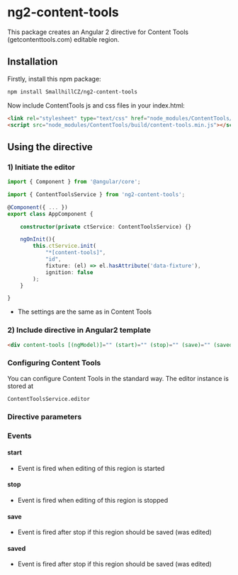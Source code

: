 # ng2-content-tools

This package creates an Angular 2 directive for Content Tools (getcontenttools.com) editable region.

## Installation

Firstly, install this npm package:

``` sh
npm install SmallhillCZ/ng2-content-tools
```

Now include ContentTools js and css files in your index.html:
``` html
<link rel="stylesheet" type="text/css" href="node_modules/ContentTools/build/content-tools.min.css">
<script src="node_modules/ContentTools/build/content-tools.min.js"></script>
```


## Using the directive

### 1) Initiate the editor

``` typescript
import { Component } from '@angular/core';

import { ContentToolsService } from 'ng2-content-tools';

@Component({ ... })
export class AppComponent {

	constructor(private ctService: ContentToolsService) {}

	ngOnInit(){
		this.ctService.init(
			"*[content-tools]",
			"id",
			fixture: (el) => el.hasAttribute('data-fixture'),
			ignition: false
		);
	}   

}
```

- The settings are the same as in Content Tools

### 2) Include directive in Angular2 template

``` html
<div content-tools [(ngModel)]="" (start)="" (stop)="" (save)="" (saved)=""></div>
```
### Configuring Content Tools

You can configure Content Tools in the standard way. The editor instance is stored at
```
ContentToolsService.editor
```

### Directive parameters

### Events

#### start
- Event is fired when editing of this region is started

#### stop
- Event is fired when editing of this region is stopped

#### save
- Event is fired after stop if this region should be saved (was edited)

#### saved
- Event is fired after stop if this region should be saved (was edited)

